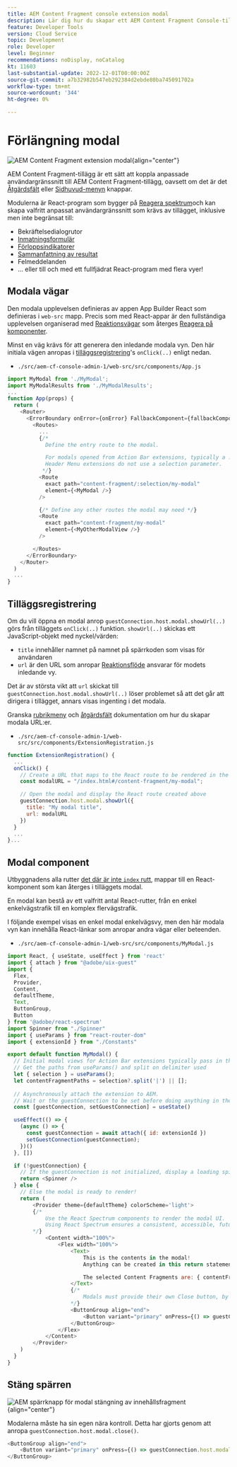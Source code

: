 ```yaml
---
title: AEM Content Fragment console extension modal
description: Lär dig hur du skapar ett AEM Content Fragment Console-tillägg som är modalt.
feature: Developer Tools
version: Cloud Service
topic: Development
role: Developer
level: Beginner
recommendations: noDisplay, noCatalog
kt: 11603
last-substantial-update: 2022-12-01T00:00:00Z
source-git-commit: a7b32982b547eb292384d2ebde80ba745091702a
workflow-type: tm+mt
source-wordcount: '344'
ht-degree: 0%

---
```



# Förlängning modal

![AEM Content Fragment extension modal](./assets/modal/modal.png){align="center"}

AEM Content Fragment-tillägg är ett sätt att koppla anpassade användargränssnitt till AEM Content Fragment-tillägg, oavsett om det är det [Åtgärdsfält](./action-bar.md) eller [Sidhuvud-menyn](./header-menu.md) knappar.

Modulerna är React-program som bygger på [Reagera spektrum](https://react-spectrum.adobe.com/react-spectrum/)och kan skapa valfritt anpassat användargränssnitt som krävs av tillägget, inklusive men inte begränsat till:

+ Bekräftelsedialogrutor
+ [Inmatningsformulär](https://react-spectrum.adobe.com/react-spectrum/#forms)
+ [Förloppsindikatorer](https://react-spectrum.adobe.com/react-spectrum/#status)
+ [Sammanfattning av resultat](https://react-spectrum.adobe.com/react-spectrum/#collections)
+ Felmeddelanden
+ ... eller till och med ett fullfjädrat React-program med flera vyer!

## Modala vägar

Den modala upplevelsen definieras av appen App Builder React som definieras i `web-src` mapp. Precis som med React-appar är den fullständiga upplevelsen organiserad med [Reaktionsvägar](https://reactrouter.com/en/main/components/routes) som återges [Reagera på komponenter](https://reactjs.org/docs/components-and-props.html).

Minst en väg krävs för att generera den inledande modala vyn. Den här initiala vägen anropas i [tilläggsregistrering](#extension-registration)&#39;s `onClick(..)` enligt nedan.


+ `./src/aem-cf-console-admin-1/web-src/src/components/App.js`

```javascript
import MyModal from './MyModal';
import MyModalResults from './MyModalResults';
...
function App(props) {
  return (
    <Router>
      <ErrorBoundary onError={onError} FallbackComponent={fallbackComponent}>
        <Routes>
          ...         
          {/* 
            Define the entry route to the modal.

            For modals opened from Action Bar extensions, typically a :selection parameter is used to pass in the list of selected Content Fragments.
            Header Menu extensions do not use a selection parameter.
           */}
          <Route
            exact path="content-fragment/:selection/my-modal"
            element={<MyModal />}
          />                    

          {/* Define any other routes the modal may need */}
          <Route
            exact path="content-fragment/my-modal"
            element={<MyOtherModalView />}
          />                    

        </Routes>
      </ErrorBoundary>
    </Router>
  )
  ...
}
```

## Tilläggsregistrering

Om du vill öppna en modal anrop `guestConnection.host.modal.showUrl(..)` görs från tilläggets `onClick(..)` funktion. `showUrl(..)` skickas ett JavaScript-objekt med nyckel/värden:

+ `title` innehåller namnet på namnet på spärrkoden som visas för användaren
+ `url` är den URL som anropar [Reaktionsflöde](#modal-routes) ansvarar för modets inledande vy.

Det är av största vikt att `url` skickat till `guestConnection.host.modal.showUrl(..)` löser problemet så att det går att dirigera i tillägget, annars visas ingenting i det modala.

Granska [rubrikmeny](./header-menu.md#modal) och [åtgärdsfält](./action-bar.md#modal) dokumentation om hur du skapar modala URL:er.

+ `./src/aem-cf-console-admin-1/web-src/src/components/ExtensionRegistration.js`

```javascript
function ExtensionRegistration() {
  ...
  onClick() {
    // Create a URL that maps to the React route to be rendered in the modal
    const modalURL = "/index.html#/content-fragment/my-modal";

    // Open the modal and display the React route created above
    guestConnection.host.modal.showUrl({
      title: "My modal title",
      url: modalURL
    })     
  }
  ...     
}...
```

## Modal component

Utbyggnadens alla rutter [det där är inte `index` rutt](./extension-registration.md#app-routes), mappar till en React-komponent som kan återges i tilläggets modal.

En modal kan bestå av ett valfritt antal React-rutter, från en enkel enkelvägstrafik till en komplex flervägstrafik.

I följande exempel visas en enkel modal enkelvägsvy, men den här modala vyn kan innehålla React-länkar som anropar andra vägar eller beteenden.

+ `./src/aem-cf-console-admin-1/web-src/src/components/MyModal.js`

```javascript
import React, { useState, useEffect } from 'react'
import { attach } from "@adobe/uix-guest"
import {
  Flex,
  Provider,
  Content,
  defaultTheme,
  Text,
  ButtonGroup,
  Button
} from '@adobe/react-spectrum'
import Spinner from "./Spinner"
import { useParams } from "react-router-dom"
import { extensionId } from "./Constants"

export default function MyModal() {
  // Initial modal views for Action Bar extensions typically pass in the list of selected Content Fragment Paths from ExtensionRegistration.js
  // Get the paths from useParams() and split on delimiter used
  let { selection } = useParams();
  let contentFragmentPaths = selection?.split('|') || [];
  
  // Asynchronously attach the extension to AEM. 
  // Wait or the guestConnection to be set before doing anything in the modal.
  const [guestConnection, setGuestConnection] = useState()

  useEffect(() => {
    (async () => {
      const guestConnection = await attach({ id: extensionId })
      setGuestConnection(guestConnection);
    })()
  }, [])

  if (!guestConnection) {
    // If the guestConnection is not initialized, display a loading spinner
    return <Spinner />
  } else {
    // Else the modal is ready to render!
    return (
        <Provider theme={defaultTheme} colorScheme='light'>
        {/* 
            Use the React Spectrum components to render the modal UI.
            Using React Spectrum ensures a consistent, accessible, future-proof look-and-feel and speeds up development.
        */}
            <Content width="100%">
                <Flex width="100%">
                    <Text>
                        This is the contents in the modal! 
                        Anything can be created in this return statement!

                        The selected Content Fragments are: { contentFragmentPaths.join(', ') }
                    </Text>                    
                    {/*
                        Modals must provide their own Close button, by calling: guestConnection.host.modal.close()
                    */}
                    <ButtonGroup align="end">
                        <Button variant="primary" onPress={() => guestConnection.host.modal.close()}>Close</Button>
                    </ButtonGroup>
                </Flex>
            </Content>
        </Provider>
    )
  }
}
```

## Stäng spärren

![AEM spärrknapp för modal stängning av innehållsfragment](./assets/modal/close.png){align="center"}

Modalerna måste ha sin egen nära kontroll. Detta har gjorts genom att anropa `guestConnection.host.modal.close()`.

```javascript
<ButtonGroup align="end">
    <Button variant="primary" onPress={() => guestConnection.host.modal.close()}>Close</Button>
</ButtonGroup>
```
